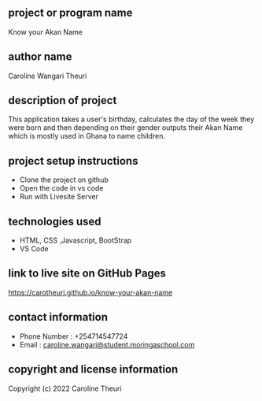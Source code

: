 ## project or program name
Know your Akan Name
## author name
Caroline Wangari Theuri
## description of project
This application takes a user's birthday, calculates the day of the week they were born and then depending on their gender outputs their Akan Name which is mostly used in Ghana to name children.
## project setup instructions
* Clone the project on github
* Open the code in vs code
* Run with Livesite Server
## technologies used
- HTML, CSS ,Javascript, BootStrap
- VS Code
## link to live site on GitHub Pages
https://carotheuri.github.io/know-your-akan-name
## contact information
- Phone Number : +254714547724
- Email        : caroline.wangari@student.moringaschool.com
## copyright and license information
Copyright (c) 2022 Caroline Theuri